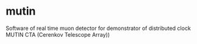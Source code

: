 # mutin
Software of real time muon detector for demonstrator of distributed clock MUTIN CTA (Cerenkov Telescope Array))
